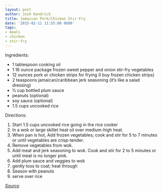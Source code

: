 ```yaml
---
layout: post
author: Josh Kendrick
title: Jamaican Pork/Chicken Stir-Fry
date: '2015-02-11 11:55:00 0600'
tags:
- meals
- chicken
- stir-fry
---
```


Ingredients:
* 1 tablespoon cooking oil
* 1 16 ounce package frozen sweet pepper and onion stir-fry vegetables
* 12 ounces pork or chicken strips for frying (I buy frozen chicken strips)
* 2 teaspoons jamaican/caribbean jerk seasoning (it’s like a salad dressing)
* ½ cup bottled plum sauce
* peanuts (optional)
* soy sauce (optional)
* 1.5 cups uncooked rice

Directions:
1. Start 1.5 cups uncooked rice going in the rice cooker
2. In a wok or large skillet heat oil over medium-high heat.
3. When pan is hot, Add frozen vegetables; cook and stir for 5 to 7 minutes or until vegetables are crisp-tender.
4. Remove vegetables from wok.
5. Add meat and jerk seasoning to wok. Cook and stir for 2 to 5 minutes or until meat is no longer pink.
6. Add plum sauce and veggies to wok
7. gently toss to coat; heat through
8. Season with peanuts
9. serve over rice

*[Source](http://www.bhg.com/recipe/jamaican-pork-stir-fry/)*